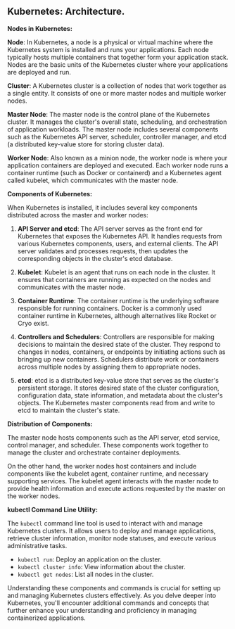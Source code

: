 ## Kubernetes: Architecture.

**Nodes in Kubernetes:**

**Node**: In Kubernetes, a node is a physical or virtual machine where the Kubernetes system is installed and runs your applications. Each node typically hosts multiple containers that together form your application stack. Nodes are the basic units of the Kubernetes cluster where your applications are deployed and run.

**Cluster**: A Kubernetes cluster is a collection of nodes that work together as a single entity. It consists of one or more master nodes and multiple worker nodes.

**Master Node**: The master node is the control plane of the Kubernetes cluster. It manages the cluster's overall state, scheduling, and orchestration of application workloads. The master node includes several components such as the Kubernetes API server, scheduler, controller manager, and etcd (a distributed key-value store for storing cluster data).

**Worker Node**: Also known as a minion node, the worker node is where your application containers are deployed and executed. Each worker node runs a container runtime (such as Docker or containerd) and a Kubernetes agent called kubelet, which communicates with the master node.

**Components of Kubernetes:**

When Kubernetes is installed, it includes several key components distributed across the master and worker nodes:

1. **API Server and etcd**: The API server serves as the front end for Kubernetes  that exposes the Kubernetes API. It handles requests from various Kubernetes components, users, and external clients. The API server validates and processes requests, then updates the corresponding objects in the cluster's etcd database.

2. **Kubelet**: Kubelet is an agent that runs on each node in the cluster. It ensures that containers are running as expected on the nodes and communicates with the master node.

3. **Container Runtime**: The container runtime is the underlying software responsible for running containers. Docker is a commonly used container runtime in Kubernetes, although alternatives like Rocket or Cryo exist.

4. **Controllers and Schedulers**: Controllers are responsible for making decisions to maintain the desired state of the cluster. They respond to changes in nodes, containers, or endpoints by initiating actions such as bringing up new containers. Schedulers distribute work or containers across multiple nodes by assigning them to appropriate nodes.
   
5. **etcd**: etcd is a distributed key-value store that serves as the cluster's persistent storage. It stores desired state of the cluster configuration, configuration data, state information, and metadata about the cluster's objects. The Kubernetes master components read from and write to etcd to maintain the cluster's state.

**Distribution of Components:**

The master node hosts components such as the API server, etcd service, control manager, and scheduler. These components work together to manage the cluster and orchestrate container deployments.

On the other hand, the worker nodes host containers and include components like the kubelet agent, container runtime, and necessary supporting services. The kubelet agent interacts with the master node to provide health information and execute actions requested by the master on the worker nodes.

**kubectl Command Line Utility:**

The `kubectl` command line tool is used to interact with and manage Kubernetes clusters. It allows users to deploy and manage applications, retrieve cluster information, monitor node statuses, and execute various administrative tasks.

- `kubectl run`: Deploy an application on the cluster.
- `kubectl cluster info`: View information about the cluster.
- `kubectl get nodes`: List all nodes in the cluster.

Understanding these components and commands is crucial for setting up and managing Kubernetes clusters effectively. As you delve deeper into Kubernetes, you'll encounter additional commands and concepts that further enhance your understanding and proficiency in managing containerized applications.
